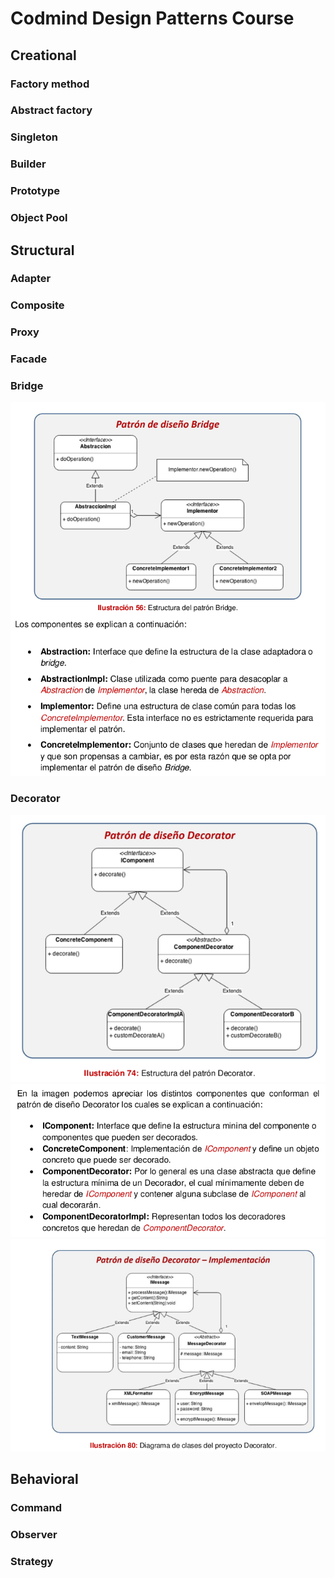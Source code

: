 # Codmind Design Patterns Course

## Creational

### Factory method

### Abstract factory

### Singleton

### Builder

### Prototype

### Object Pool

## Structural

### Adapter

### Composite

### Proxy

### Facade

### Bridge

![pattern_structural_bridge_structure](resources/images/pattern_structural_bridge_structure.png)

### Decorator

![pattern_structural_decorator_structure 1](resources/images/pattern_structural_decorator_structure.png) 
![pattern_structural_decorator_structure 2](resources/images/pattern_structural_decorator_structure_desc.png) 
![pattern_structural_decorator_structure 3](resources/images/pattern_structural_decorator_structure_impl.png)

## Behavioral

### Command

### Observer

### Strategy
